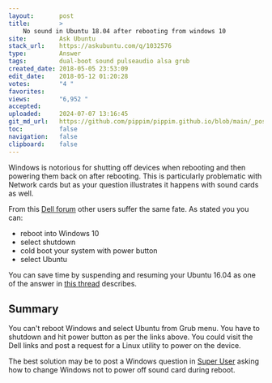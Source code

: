 ```yaml
---
layout:       post
title:        >
    No sound in Ubuntu 18.04 after rebooting from windows 10
site:         Ask Ubuntu
stack_url:    https://askubuntu.com/q/1032576
type:         Answer
tags:         dual-boot sound pulseaudio alsa grub
created_date: 2018-05-05 23:53:09
edit_date:    2018-05-12 01:20:28
votes:        "4 "
favorites:    
views:        "6,952 "
accepted:     
uploaded:     2024-07-07 13:16:45
git_md_url:   https://github.com/pippim/pippim.github.io/blob/main/_posts/2018/2018-05-05-No-sound-in-Ubuntu-18.04-after-rebooting-from-windows-10.md
toc:          false
navigation:   false
clipboard:    false
---
```


Windows is notorious for shutting off devices when rebooting and then powering them back on after rebooting. This is particularly problematic with Network cards but as your question illustrates it happens with sound cards as well.

From this [Dell forum][1] other users suffer the same fate. As stated you you can:

- reboot into Windows 10
- select shutdown
- cold boot your system with power button
- select Ubuntu

You can save time by suspending and resuming your Ubuntu 16.04 as one of the answer in [this thread][2] describes.

## Summary

You can't reboot Windows and select Ubuntu from Grub menu. You have to shutdown and hit power button as per the links above. You could visit the Dell links and post a request for a Linux utility to power on the device.

The best solution may be to post a Windows question in [Super User][3] asking how to change Windows not to power off sound card during reboot. 


  [1]: https://www.dell.com/community/Laptops-General/XPS-13-2015-Win10-Sound-breaks-after-wake-restart/td-p/4675699
  [2]: https://ubuntuforums.org/showthread.php?t=1660371&page=2
  [3]: https://superuser.com/
